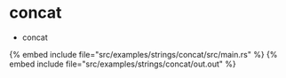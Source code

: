 # concat

* concat

{% embed include file="src/examples/strings/concat/src/main.rs" %}
{% embed include file="src/examples/strings/concat/out.out" %}


